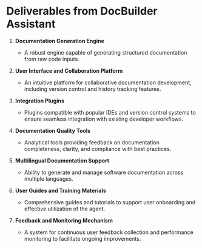# Deliverables from DocBuilder Assistant

1. **Documentation Generation Engine**
   - A robust engine capable of generating structured documentation from raw code inputs.

2. **User Interface and Collaboration Platform**
   - An intuitive platform for collaborative documentation development, including version control and history tracking features.

3. **Integration Plugins**
   - Plugins compatible with popular IDEs and version control systems to ensure seamless integration with existing developer workflows.

4. **Documentation Quality Tools**
   - Analytical tools providing feedback on documentation completeness, clarity, and compliance with best practices.

5. **Multilingual Documentation Support**
   - Ability to generate and manage software documentation across multiple languages.

6. **User Guides and Training Materials**
   - Comprehensive guides and tutorials to support user onboarding and effective utilization of the agent.

7. **Feedback and Monitoring Mechanism**
   - A system for continuous user feedback collection and performance monitoring to facilitate ongoing improvements.
